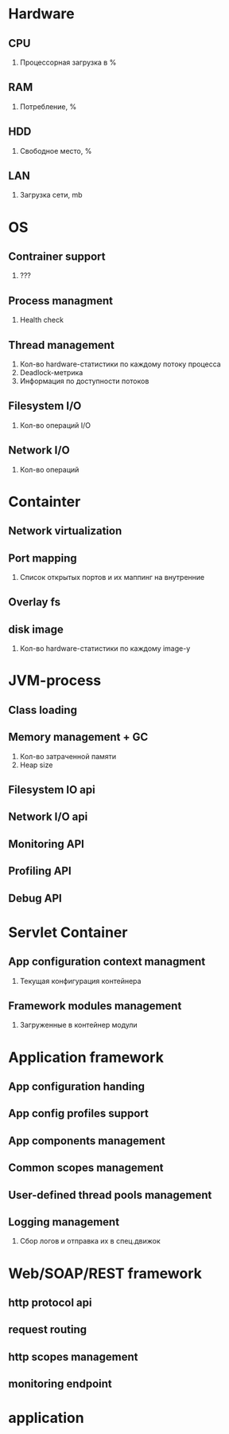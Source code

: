# Hardware
## CPU
1. Процессорная загрузка в %

## RAM
1. Потребление, %

## HDD
1. Свободное место, %

## LAN
1. Загрузка сети, mb

# OS

## Contrainer support
1. ???

## Process managment

1. Health check

## Thread management

1. Кол-во hardware-статистики по каждому потоку процесса
2. Deadlock-метрика
3. Информация по доступности потоков

## Filesystem I/O

1. Кол-во операций I/O

## Network I/O

1. Кол-во операций

# Containter

## Network virtualization

## Port mapping
1. Список открытых портов и их маппинг на внутренние

## Overlay fs

## disk image
1.  Кол-во hardware-статистики по каждому image-у

# JVM-process
## Class loading

## Memory management + GC
1. Кол-во затраченной памяти
2. Heap size

## Filesystem IO api

## Network I/O api

## Monitoring API

## Profiling API

## Debug API

# Servlet Container
## App configuration context managment
1. Текущая конфигурация контейнера

## Framework modules management
1. Загруженные в контейнер модули

# Application framework
## App configuration handing
## App config profiles support
## App components management
## Common scopes management
## User-defined thread pools management
## Logging management
1.  Сбор логов и отправка их в спец.движок

# Web/SOAP/REST framework
## http protocol api
## request routing
## http scopes management
## monitoring endpoint

# application
